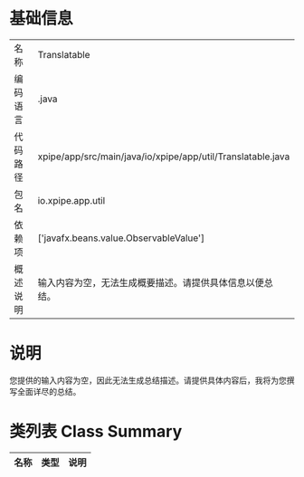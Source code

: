 # 基础信息

|      |      |
|------|------|
| 名称 | Translatable |
| 编码语言 | .java |
| 代码路径 | xpipe/app/src/main/java/io/xpipe/app/util/Translatable.java |
| 包名 | io.xpipe.app.util |
| 依赖项 | ['javafx.beans.value.ObservableValue'] |
| 概述说明 | 输入内容为空，无法生成概要描述。请提供具体信息以便总结。 |

# 说明

您提供的输入内容为空，因此无法生成总结描述。请提供具体内容后，我将为您撰写全面详尽的总结。

# 类列表 Class Summary

| 名称   | 类型  | 说明 |
|-------|------|-------------|




